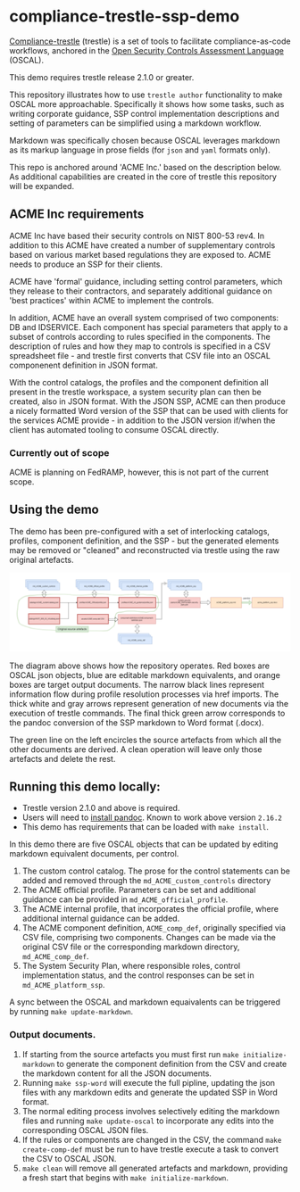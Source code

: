 # compliance-trestle-ssp-demo

[Compliance-trestle](https://ibm.github.io/compliance-trestle) (trestle) is a set of tools to facilitate compliance-as-code workflows, anchored in the [Open Security Controls Assessment Language](https://pages.nist.gov/OSCAL/) (OSCAL).

This demo requires trestle release 2.1.0 or greater.

This repository illustrates how to use `trestle author` functionality to make OSCAL more approachable. 
Specifically it shows how some tasks, such as writing corporate guidance, SSP control implementation descriptions and setting of parameters can be simplified using a markdown workflow.

Markdown was specifically chosen because OSCAL leverages markdown as its markup language in prose fields (for `json` and `yaml` formats only).

This repo is anchored around 'ACME Inc.' based on the description below. As additional capabilities are created in the core of trestle this repository will be expanded.


## ACME Inc requirements
ACME Inc have based their security controls on NIST 800-53 rev4. In addition to this ACME have created a number of supplementary controls based on various market based regulations they are exposed to. ACME needs to produce an SSP for their clients.

ACME have 'formal' guidance, including setting control parameters, which they release to their contractors, and separately additional guidance on 'best practices' within ACME to implement the controls.

In addition, ACME have an overall system comprised of two components: DB and IDSERVICE.  Each component has special parameters that apply to a subset of controls according to rules specified in the components.  The description of rules and how they map to controls is specified in a CSV spreadsheet file - and trestle first converts that CSV file into an OSCAL componenent definition in JSON format.

With the control catalogs, the profiles and the component definition all present in the trestle workspace, a system security plan can then be created, also in JSON format.  With the JSON SSP, ACME can then produce a nicely formatted Word version of the SSP that can be used with clients for the services ACME provide - in addition to the JSON version if/when the client has automated tooling to consume OSCAL directly.

### Currently out of scope
ACME is planning on FedRAMP, however, this is not part of the current scope.


## Using the demo
The demo has been pre-configured with a set of interlocking catalogs, profiles, component definition, and the SSP - but the generated elements may be removed or "cleaned" and reconstructed via trestle using the raw original artefacts.

![Information flow](docs/information_flow.png)

The diagram above shows how the repository operates. Red boxes are OSCAL json objects, blue are editable markdown equivalents, and orange boxes are target output documents. The narrow black lines represent information flow during profile resolution processes via href imports. The thick white and gray arrows represent generation of new documents via the execution of trestle commands.  The final thick green arrow corresponds to the pandoc conversion of the SSP markdown to Word format (.docx).

The green line on the left encircles the source artefacts from which all the other documents are derived.  A clean operation will leave only those artefacts and delete the rest.
## Running this demo locally:
- Trestle version 2.1.0 and above is required.
- Users will need to [install pandoc](https://pandoc.org/installing.html). Known to work above version `2.16.2`
- This demo has requirements that can be loaded with `make install`.

In this demo there are five OSCAL objects that can be updated by editing markdown equivalent documents, per control.
1. The custom control catalog. The prose for the control statements can be added and removed through the `md_ACME_custom_controls` directory
2. The ACME official profile. Parameters can be set and additional guidance can be provided in `md_ACME_official_profile`.
3. The ACME internal profile, that incorporates the official profile, where additional internal guidance can be added.
4. The ACME component definition, `ACME_comp_def`, originally specified via CSV file, comprising two components.  Changes can be made via the original CSV file or the corresponding markdown directory, `md_ACME_comp_def`.
4. The System Security Plan, where responsible roles, control implementation status, and the control responses can be set in `md_ACME_platform_ssp`.

A sync between the OSCAL and markdown equaivalents can be triggered by running `make update-markdown`.

### Output documents.
1. If starting from the source artefacts you must first run `make initialize-markdown` to generate the component definition from the CSV and create the markdown content for all the JSON documents.
1. Running `make ssp-word` will execute the full pipline, updating the json files with any markdown edits and generate the updated SSP in Word format.
1. The normal editing process involves selectively editing the markdown files and running `make update-oscal` to incorporate any edits into the corresponding OSCAL JSON files.
1. If the rules or components are changed in the CSV, the command `make create-comp-def` must be run to have trestle execute a task to convert the CSV to OSCAL JSON.
1. `make clean` will remove all generated artefacts and markdown, providing a fresh start that begins with `make initialize-markdown`.
